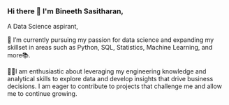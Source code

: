 ### Hi there 👋 I'm Bineeth Sasitharan,

A Data Science aspirant, 

🌱 I’m currently pursuing my passion for data science and expanding my skillset in areas such as Python, SQL, Statistics, Machine Learning, and more📚.

🧗‍♂️I am enthusiastic about leveraging my engineering knowledge and analytical skills to explore data and develop insights that drive business decisions. I am eager to contribute to projects that challenge me and allow me to continue growing.

<!--
**bineethsasitharan/bineethsasitharan** is a ✨ _special_ ✨ repository because its `README.md` (this file) appears on your GitHub profile.

Here are some ideas to get you started:

- 🔭 I’m currently working on ...
- 🌱 I’m currently learning ...
- 👯 I’m looking to collaborate on ...
- 🤔 I’m looking for help with ...
- 💬 Ask me about ...
- 📫 How to reach me: ...
- 😄 Pronouns: ...
- ⚡ Fun fact: ...
-->
